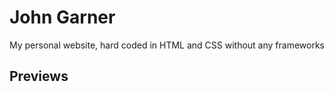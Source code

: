 # John Garner
My personal website, hard coded in HTML and CSS without any frameworks

## Previews






